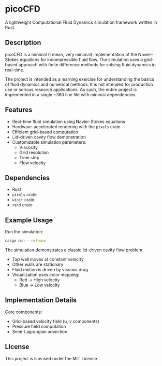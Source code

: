# picoCFD

A lightweight Computational Fluid Dynamics simulation framework written in Rust.

## Description

picoCFD is a minimal (I mean, very minimal) implementation of the Navier-Stokes equations for incompressible fluid flow. The simulation uses a grid-based approach with finite difference methods for solving fluid dynamics in real-time.

The project is intended as a learning exercise for understanding the basics of fluid dynamics and numerical methods. It is not intended for production use or serious research applications. As such, the entire project is implemented in a single ~360 line file with minimal dependencies.

## Features

- Real-time fluid simulation using Navier-Stokes equations
- Hardware-accelerated rendering with the `pixels` crate
- Efficient grid-based computation
- Lid-driven cavity flow demonstration
- Customizable simulation parameters:
  - Viscosity
  - Grid resolution
  - Time step
  - Flow velocity

## Dependencies

- Rust
- `pixels` crate
- `winit` crate
- `rand` crate

## Example Usage

Run the simulation:
```sh
cargo run --release
```

The simulation demonstrates a classic lid-driven cavity flow problem:
- Top wall moves at constant velocity
- Other walls are stationary
- Fluid motion is driven by viscous drag
- Visualization uses color mapping:
  - Red → High velocity
  - Blue → Low velocity

## Implementation Details

Core components:
- Grid-based velocity field (u, v components)
- Pressure field computation
- Semi-Lagrangian advection

## License

This project is licensed under the MIT License.
